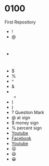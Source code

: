 # 0100
First Repository 
- !
- @
- #
- $
- %
- ^
- &
- *
- (
- )
- ? Question Mark
- @ at sign 
- $ money sign
- % percent sign 
- [Youtube](https://www.youtube.com/)
- [Facebook](https://www.facebook.com/)
- [Youtube](https://www.theweathernetwork.com/en)
- :stuck_out_tongue_winking_eye:
- :smiley:
- :grinning: 
